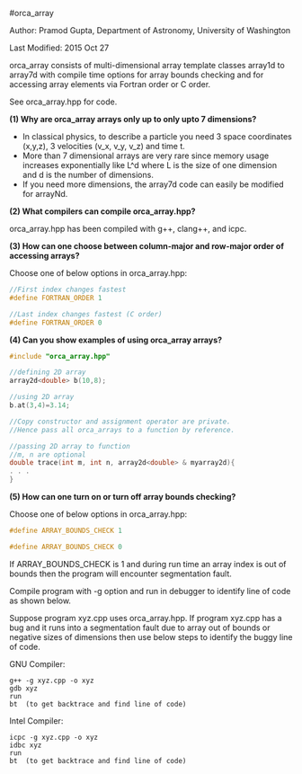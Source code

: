 
#orca_array 
 
Author: Pramod Gupta, Department of Astronomy, University of Washington

Last Modified: 2015 Oct 27

orca_array consists of multi-dimensional array template classes array1d<T> to array7d<T>
with compile time options for array bounds checking and 
for accessing array elements via Fortran order or C order.

See orca_array.hpp for code.


**(1) Why are orca_array arrays only up to only upto 7 dimensions?**

* In classical physics, to describe a particle you need 3 space coordinates (x,y,z), 3 velocities (v_x, v_y, v_z) and time t.
* More than 7 dimensional arrays are very rare since memory usage increases exponentially like L^d
where L is the size of one dimension and d is the number of dimensions.
* If you need more dimensions, the array7d code can easily be modified for arrayNd.

**(2) What compilers can compile orca_array.hpp?**

orca_array.hpp has been compiled with g++, clang++, and icpc.


**(3) How can one choose between column-major and row-major order of accessing arrays?**

Choose one of below options in orca_array.hpp:

```C++
//First index changes fastest
#define FORTRAN_ORDER 1

//Last index changes fastest (C order)
#define FORTRAN_ORDER 0

```


**(4) Can you show examples of using orca_array arrays?**

```C++
#include "orca_array.hpp"

//defining 2D array
array2d<double> b(10,8);

//using 2D array
b.at(3,4)=3.14;

//Copy constructor and assignment operator are private.
//Hence pass all orca_arrays to a function by reference.

//passing 2D array to function
//m, n are optional
double trace(int m, int n, array2d<double> & myarray2d){
. . .
}

```



**(5) How can one turn on or turn off array bounds checking?**

Choose one of below options in orca_array.hpp:

```C++
#define ARRAY_BOUNDS_CHECK 1

#define ARRAY_BOUNDS_CHECK 0
```

If ARRAY_BOUNDS_CHECK  is 1 and during run time an array index is out of bounds then the program will encounter segmentation fault.

Compile program with -g option and run in debugger to identify line of code as shown below.

Suppose program xyz.cpp uses orca_array.hpp.
If program xyz.cpp has a bug and it runs into a segmentation fault 
due to array out of bounds or negative sizes of dimensions then use
below steps to identify the buggy line of code.


GNU Compiler:
```
g++ -g xyz.cpp -o xyz
gdb xyz
run
bt  (to get backtrace and find line of code)

```

Intel Compiler:
```
icpc -g xyz.cpp -o xyz
idbc xyz
run
bt  (to get backtrace and find line of code)

```



